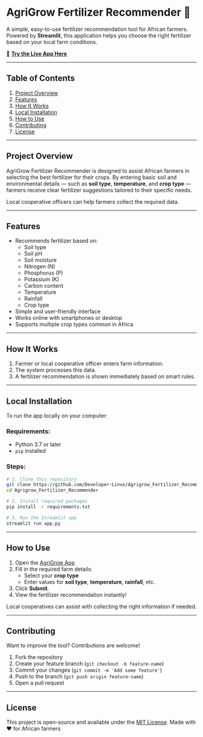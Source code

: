 # AgriGrow Fertilizer Recommender 🌱

A simple, easy-to-use fertilizer recommendation tool for African farmers. Powered by **Streamlit**, this application helps you choose the right fertilizer based on your local farm conditions.

🔗 **[Try the Live App Here](https://agrigrowfertilizerrecommender-aawgvodceycquvemcdwgfm.streamlit.app/)**

---

## Table of Contents

1. [Project Overview](#project-overview)
2. [Features](#features)
3. [How It Works](#how-it-works)
4. [Local Installation](#local-installation)
5. [How to Use](#how-to-use)
6. [Contributing](#contributing)
7. [License](#license)

---

## Project Overview

AgriGrow Fertilizer Recommender is designed to assist African farmers in selecting the best fertilizer for their crops. By entering basic soil and environmental details — such as **soil type**, **temperature**, and **crop type** — farmers receive clear fertilizer suggestions tailored to their specific needs.

Local cooperative officers can help farmers collect the required data.

---

## Features

- Recommends fertilizer based on:
  - Soil type
  - Soil pH
  - Soil moisture
  - Nitrogen (N)
  - Phosphorus (P)
  - Potassium (K)
  - Carbon content
  - Temperature
  - Rainfall
  - Crop type
- Simple and user-friendly interface
- Works online with smartphones or desktop
- Supports multiple crop types common in Africa

---

## How It Works

1. Farmer or local cooperative officer enters farm information.
2. The system processes this data.
3. A fertilizer recommendation is shown immediately based on smart rules.

---

## Local Installation

To run the app locally on your computer:

### Requirements:
- Python 3.7 or later
- `pip` installed

### Steps:

```bash
# 1. Clone this repository
git clone https://github.com/Developer-Linus/Agrigrow_Fertilizer_Recommender.git
cd Agrigrow_Fertilizer_Recommender

# 2. Install required packages
pip install -r requirements.txt

# 3. Run the Streamlit app
streamlit run app.py
```

---

## How to Use

1. Open the [AgriGrow App](https://agrigrowfertilizerrecommender-aawgvodceycquvemcdwgfm.streamlit.app/)
2. Fill in the required farm details:
   - Select your **crop type**
   - Enter values for **soil type**, **temperature**, **rainfall**, etc.
3. Click **Submit**.
4. View the fertilizer recommendation instantly!

Local cooperatives can assist with collecting the right information if needed.

---

## Contributing

Want to improve the tool? Contributions are welcome!

1. Fork the repository
2. Create your feature branch (`git checkout -b feature-name`)
3. Commit your changes (`git commit -m 'Add some feature'`)
4. Push to the branch (`git push origin feature-name`)
5. Open a pull request

---

## License

This project is open-source and available under the [MIT License](LICENSE).
Made with ❤️ for African farmers
```
